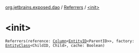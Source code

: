 [org.jetbrains.exposed.dao](../index.md) / [Referrers](index.md) / [&lt;init&gt;](.)

# &lt;init&gt;

`Referrers(reference: `[`Column`](../../org.jetbrains.exposed.sql/-column/index.md)`<`[`EntityID`](../-entity-i-d/index.md)`<ParentID>>, factory: `[`EntityClass`](../-entity-class/index.md)`<ChildID, Child>, cache: Boolean)`